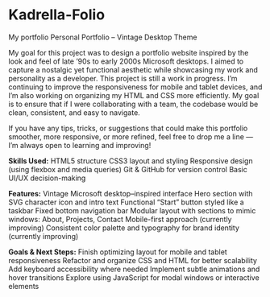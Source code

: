 # Kadrella-Folio
My portfolio
Personal Portfolio – Vintage Desktop Theme

My goal for this project was to design a portfolio website inspired by the look and feel of late ’90s to early 2000s Microsoft desktops. I aimed to capture a nostalgic yet functional aesthetic while showcasing my work and personality as a developer.
This project is still a work in progress. I’m continuing to improve the responsiveness for mobile and tablet devices, and I’m also working on organizing my HTML and CSS more efficiently. My goal is to ensure that if I were collaborating with a team, the codebase would be clean, consistent, and easy to navigate.

If you have any tips, tricks, or suggestions that could make this portfolio smoother, more responsive, or more refined, feel free to drop me a line — I’m always open to learning and improving!


**Skills Used:**
HTML5 structure
CSS3 layout and styling
Responsive design (using flexbox and media queries)
Git & GitHub for version control
Basic UI/UX decision-making


****Features:****
Vintage Microsoft desktop–inspired interface
Hero section with SVG character icon and intro text
Functional “Start” button styled like a taskbar
Fixed bottom navigation bar
Modular layout with sections to mimic windows: About, Projects, Contact
Mobile-first approach (currently improving)
Consistent color palette and typography for brand identity (currently improving)


****Goals & Next Steps:****
Finish optimizing layout for mobile and tablet responsiveness
Refactor and organize CSS and HTML for better scalability
Add keyboard accessibility where needed
Implement subtle animations and hover transitions
Explore using JavaScript for modal windows or interactive elements
